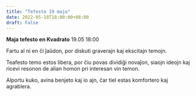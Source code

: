 ```yaml
---
title: "Tefesto 19 majo"
date: 2022-05-18T18:00:00+08:00
draft: False
---
```

**Maja tefesto en Kvadrato**
19.05 18:00

Fartu al ni en ĉi ĵaŭdon, por diskuti graverajn kaj ekscitajn temojn.

Teafesto temo estos libera, por ĉiu povas dividiĝi novaĵon, siaоjn ideojn kaj ricevi resonon de alian homon pri interesan vin temon.

Alportu kuko, avina benjeto kaj io ajn, ĉar tiel estas komfortero kaj agrablera.